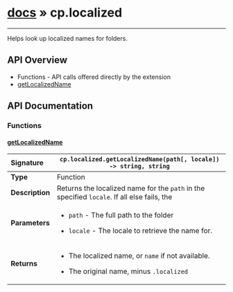 # [docs](index.md) » cp.localized
---

Helps look up localized names for folders.

## API Overview
* Functions - API calls offered directly by the extension
 * [getLocalizedName](#getlocalizedname)

## API Documentation

### Functions

#### [getLocalizedName](#getlocalizedname)
| <span style="float: left;">**Signature**</span> | <span style="float: left;">`cp.localized.getLocalizedName(path[, locale]) -> string, string` </span>                                                          |
| -----------------------------------------------------|---------------------------------------------------------------------------------------------------------|
| **Type**                                             | Function                                                                                         |
| **Description**                                      | Returns the localized name for the `path` in the specified `locale`. If all else fails, the                                                                                         |
| **Parameters**                                       | <ul><li><code>path</code>           - The full path to the folder</li></ul><ul><li><code>locale</code>         - The locale to retrieve the name for.</li></ul>   |
| **Returns**                                          | <ul><li>The localized name, or <code>name</code> if not available.</li></ul><ul><li>The original name, minus <code>.localized</code></li></ul>            |

